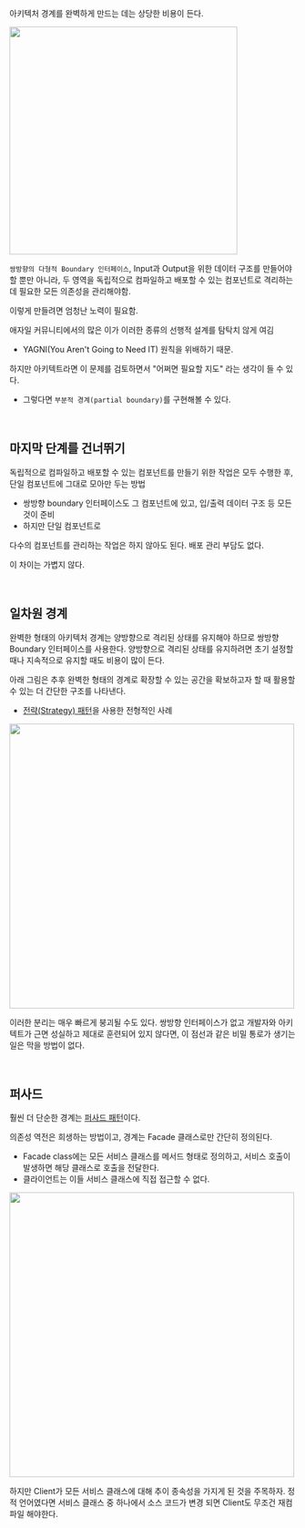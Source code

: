 아키텍처 경계를 완벽하게 만드는 데는 상당한 비용이 든다. 

<img src="https://user-images.githubusercontent.com/20153890/124385364-21ba3a00-dd10-11eb-8995-09a3d3e4a60a.png" width=400>

`쌍방향의 다형적 Boundary 인터페이스`, Input과 Output을 위한 데이터 구조를 만들어야 할 뿐만 아니라, 두 영역을 독립적으로 컴파일하고 배포할 수 있는 컴포넌트로 격리하는데 필요한 모든 의존성을 관리해야함. 

이렇게 만들려면 엄청난 노력이 필요함. 

애자일 커뮤니티에서의 많은 이가 이러한 종류의 선행적 설계를 탐탁치 않게 여김
- YAGNI(You Aren't Going to Need IT) 원칙을 위배하기 때문. 

하지만 아키텍트라면 이 문제를 검토하면서 "어쩌면 필요할 지도" 라는 생각이 들 수 있다.
- 그렇다면 `부분적 경계(partial boundary)`를 구현해볼 수 있다. 


<br>

## 마지막 단계를 건너뛰기
독립적으로 컴파일하고 배포할 수 있는 컴포넌트를 만들기 위한 작업은 모두 수행한 후, 단일 컴포넌트에 그대로 모아만 두는 방법 

- 쌍방향 boundary 인터페이스도 그 컴포넌트에 있고, 입/출력 데이터 구조 등 모든 것이 준비 
- 하지만 단일 컴포넌트로 

다수의 컴포넌트를 관리하는 작업은 하지 않아도 된다. 배포 관리 부담도 없다. 

이 차이는 가볍지 않다. 

<br>

## 일차원 경계 
완벽한 형태의 아키텍처 경계는 양방향으로 격리된 상태를 유지해야 하므로 쌍방향 Boundary 인터페이스를 사용한다. 
양방향으로 격리된 상태를 유지하려면 초기 설정할 때나 지속적으로 유지할 때도 비용이 많이 든다. 

아래 그림은 추후 완벽한 형태의 경계로 확장할 수 있는 공간을 확보하고자 할 때 활용할 수 있는 더 간단한 구조를 나타낸다.

- [전략(Strategy) 패턴](https://victorydntmd.tistory.com/292)을 사용한 전형적인 사례 
<img src="https://user-images.githubusercontent.com/20153890/124385661-ad809600-dd11-11eb-84d4-9bb934efaf34.png" width=500>

이러한 분리는 매우 빠르게 붕괴될 수도 있다. 쌍방향 인터페이스가 없고 개발자와 아키텍트가 근면 성실하고 제대로 훈련되어 있지 않다면, 이 점선과 같은 비밀 통로가 생기는 일은 막을 방법이 없다. 


<br>

## 퍼사드
훨씬 더 단순한 경계는 [퍼사드 패턴](https://github.com/CodeFluxer/Clean-Architecture/blob/main/Chapter%2007.%20%EB%8B%A8%EC%9D%BC%20%EC%B1%85%EC%9E%84%20%EC%9B%90%EC%B9%99.md)이다. 

의존성 역전은 희생하는 방법이고, 경계는 Facade 클래스로만 간단히 정의된다. 
- Facade class에는 모든 서비스 클래스를 메서드 형태로 정의하고, 서비스 호출이 발생하면 해당 클래스로 호출을 전달한다. 
- 클라이언트는 이들 서비스 클래스에 직접 접근할 수 없다. 

<img src="https://user-images.githubusercontent.com/20153890/124385826-68109880-dd12-11eb-9ab8-583f485ed5a8.png" width=500>

하지만 Client가 모든 서비스 클래스에 대해 추이 종속성을 가지게 된 것을 주목하자. 
정적 언어였다면 서비스 클래스 중 하나에서 소스 코드가 변경 되면 Client도 무조건 재컴파일 해야한다. 
